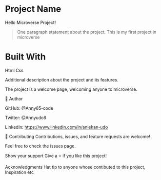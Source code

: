 

# Project Name
Hello Microverse Project!

> One paragraph statement about the project.
This is my first project in microverse


# Built With
Html
Css


Additional description about the project and its features.

The project is a welcome page, welcoming anyone to microverse.

👤 Author

GitHub: @Anny85-code

Twitter: @Annyudo8

LinkedIn: https://www.linkedin.com/in/aniekan-udo

🤝 Contributing
Contributions, issues, and feature requests are welcome!

Feel free to check the issues page.

Show your support
Give a ⭐️ if you like this project!

Acknowledgments
Hat tip to anyone whose contibuted to this project,
Inspiration
etc







